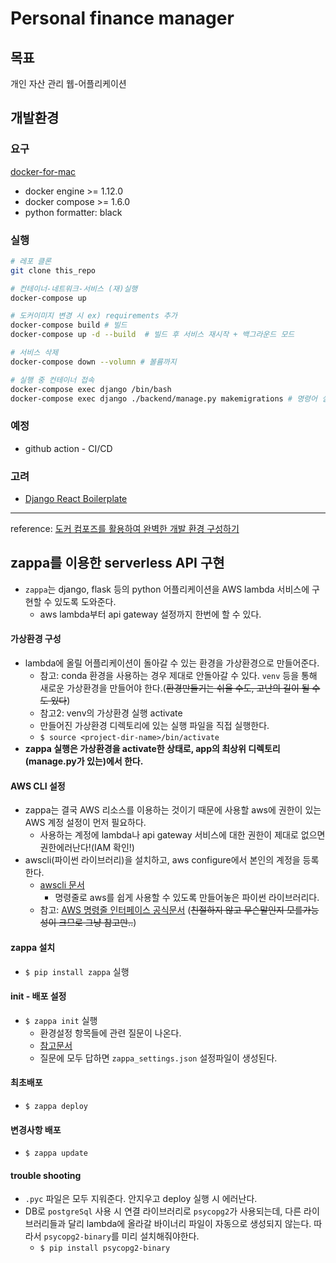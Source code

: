 # Personal finance manager

## 목표

개인 자산 관리 웹-어플리케이션

## 개발환경

### 요구

[docker-for-mac](https://docs.docker.com/docker-for-mac/install/)

* docker engine >= 1.12.0
* docker compose >= 1.6.0
* python formatter: black

### 실행

```sh
# 레포 클론
git clone this_repo

# 컨테이너-네트워크-서비스 (재)실행
docker-compose up

# 도커이미지 변경 시 ex) requirements 추가
docker-compose build # 빌드
docker-compose up -d --build  # 빌드 후 서비스 재시작 + 백그라운드 모드

# 서비스 삭제
docker-compose down --volumn # 볼륨까지

# 실행 중 컨테이너 접속
docker-compose exec django /bin/bash
docker-compose exec django ./backend/manage.py makemigrations # 명령어 실행
```

### 예정

* github action - CI/CD

### 고려

* [Django React Boilerplate](https://github.com/vintasoftware/django-react-boilerplate)

---
reference: [도커 컴포즈를 활용하여 완벽한 개발 환경 구성하기](https://github.com/raccoonyy/django-sample-for-docker-compose)


## zappa를 이용한 serverless API 구현

- `zappa`는 django, flask 등의 python 어플리케이션을 AWS lambda 서비스에 구현할 수 있도록 도와준다.
  - aws lambda부터 api gateway 설정까지 한번에 할 수 있다.
  
#### 가상환경 구성
- lambda에 올릴 어플리케이션이 돌아갈 수 있는 환경을 가상환경으로 만들어준다.
  - 참고: conda 환경을 사용하는 경우 제대로 안돌아갈 수 있다. `venv` 등을 통해 새로운 가상환경을 만들어야 한다.(~~환경만들기는 쉬울 수도, 고난의 길이 될 수도 있다~~)
  - 참고2: venv의 가상환경 실행 activate
   - 만들어진 가상환경 디렉토리에 있는 실행 파일을 직접 실행한다.
    - `$ source <project-dir-name>/bin/activate`
- **zappa 실행은 가상환경을 activate한 상태로, app의 최상위 디렉토리(manage.py가 있는)에서 한다.**    

#### AWS CLI 설정
- zappa는 결국 AWS 리소스를 이용하는 것이기 때문에 사용할 aws에 권한이 있는 AWS 계정 설정이 먼저 필요하다.
  - 사용하는 계정에 lambda나 api gateway 서비스에 대한 권한이 제대로 없으면 권한에러난다!(IAM 확인!) 
- awscli(파이썬 라이브러리)을 설치하고, aws configure에서 본인의 계정을 등록한다.
  - [awscli 문서](https://pypi.org/project/awscli/)
    - 명령줄로 aws를 쉽게 사용할 수 있도록 만들어놓은 파이썬 라이브러리다. 
  - 참고: [AWS 명령줄 인터페이스 공식문서](https://aws.amazon.com/ko/cli/) (~~친절하지 않고 무슨말인지 모를가능성이 크므로 그냥 참고만..~~)
 
#### zappa 설치

- `$ pip install zappa` 실행

#### init - 배포 설정

- `$ zappa init` 실행
  - 환경설정 항목들에 관련 질문이 나온다.
  - [참고문서](https://hidekuma.github.io/serverless/aws/lambda/apigateway/zappa/python-zappa/)
  - 질문에 모두 답하면 `zappa_settings.json` 설정파일이 생성된다.

#### 최초배포

- `$ zappa deploy`

#### 변경사항 배포

- `$ zappa update`

#### trouble shooting

- `.pyc` 파일은 모두 지워준다. 안지우고 deploy 실행 시 에러난다.
- DB로 `postgreSql` 사용 시 연결 라이브러리로 `psycopg2`가 사용되는데,
다른 라이브러리들과 달리 lambda에 올라갈 바이너리 파일이 자동으로 생성되지 않는다.
따라서 `psycopg2-binary`를 미리 설치해줘야한다.
  - `$ pip install psycopg2-binary`
